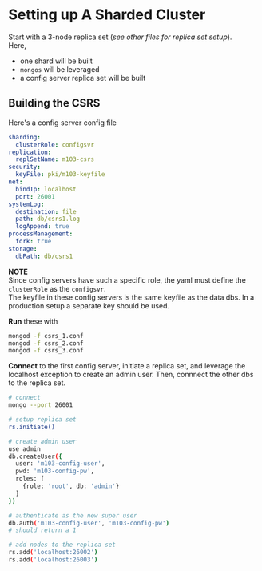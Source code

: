 # Setting up A Sharded Cluster
Start with a 3-node replica set (_see other files for replica set setup_).  
Here,
- one shard will be built
- `mongos` will be leveraged
- a config server replica set will be built

## Building the CSRS
Here's a config server config file
```yaml
sharding:
  clusterRole: configsvr
replication:
  replSetName: m103-csrs
security:
  keyFile: pki/m103-keyfile
net:
  bindIp: localhost
  port: 26001
systemLog:
  destination: file
  path: db/csrs1.log
  logAppend: true
processManagement:
  fork: true
storage:
  dbPath: db/csrs1
```
**NOTE**  
Since config servers have such a specific role, the yaml must define the `clusterRole` as the `configsvr`.  
The keyfile in these config servers is the same keyfile as the data dbs. In a production setup a separate key should be used.  


**Run** these with
```bash
mongod -f csrs_1.conf
mongod -f csrs_2.conf
mongod -f csrs_3.conf
```
**Connect** to the first config server, initiate a replica set, and leverage the localhost exception to create an admin user. Then, connnect the other dbs to the replica set.  
```bash
# connect
mongo --port 26001

# setup replica set
rs.initiate()

# create admin user
use admin
db.createUser({
  user: 'm103-config-user',
  pwd: 'm103-config-pw',
  roles: [
    {role: 'root', db: 'admin'}
  ]
})

# authenticate as the new super user
db.auth('m103-config-user', 'm103-config-pw')
# should return a 1

# add nodes to the replica set
rs.add('localhost:26002')
rs.add('localhost:26003')
```
